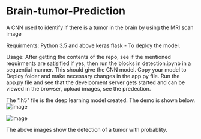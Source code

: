 # Brain-tumor-Prediction
A CNN used to identify if there is a tumor in the brain by using the MRI scan image

Requirments:
  Python 3.5 and above 
  keras
  flask - To deploy the model.
  
Usage:
  After getting the contents of the repo, see if the mentioned requirments are satisified if yes, then run the blocks in detection.ipynb in a sequential manner. 
  This should give the CNN model. Copy your model to Deploy folder and make necessary changes in the app.py file.
  Run the app.py file and see that the develpoment server gets started and can be viewed in the browser, upload images, see the predection.
  
  The ".h5" file is the deep learning model created. The demo is shown below.
  ![image](https://user-images.githubusercontent.com/69049502/133123338-ba24d511-de45-4502-accb-1a7f44470177.png)
  
  ![image](https://user-images.githubusercontent.com/69049502/133123533-68e574eb-f857-4328-aab6-64146cb23d7c.png)


  The above images show the detection of a tumor with probablity.
  

